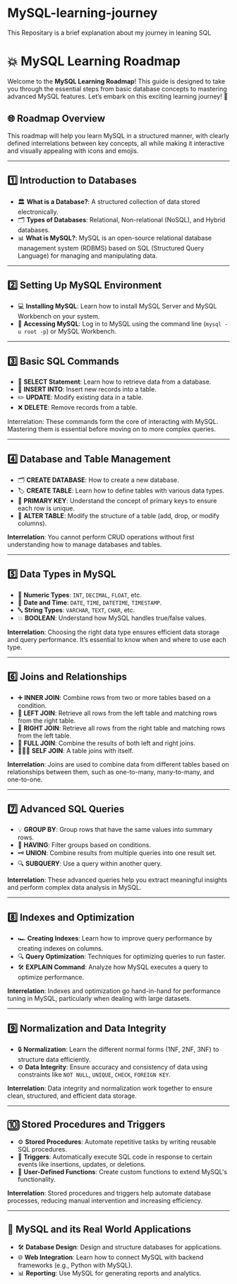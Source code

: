 # MySQL-learning-journey
This Repositary is a brief explanation about my journey in leaning SQL 
# 💥 MySQL Learning Roadmap

Welcome to the **MySQL Learning Roadmap**! This guide is designed to take you through the essential steps from basic database concepts to mastering advanced MySQL features. Let’s embark on this exciting learning journey! 🌟



## 🌐 Roadmap Overview

This roadmap will help you learn MySQL in a structured manner, with clearly defined interrelations between key concepts, all while making it interactive and visually appealing with icons and emojis.

---

## 1️⃣ **Introduction to Databases**

   - 🏛️ **What is a Database?**: A structured collection of data stored electronically.
   - 🗂️ **Types of Databases**: Relational, Non-relational (NoSQL), and Hybrid databases.
   - 📊 **What is MySQL?**: MySQL is an open-source relational database management system (RDBMS) based on SQL (Structured Query Language) for managing and manipulating data.

---

## 2️⃣ **Setting Up MySQL Environment**

   - 💻 **Installing MySQL**: Learn how to install MySQL Server and MySQL Workbench on your system.
   - 🔑 **Accessing MySQL**: Log in to MySQL using the command line (`mysql -u root -p`) or MySQL Workbench.

---

## 3️⃣ **Basic SQL Commands**

   - 📝 **SELECT Statement**: Learn how to retrieve data from a database.
   - 🔄 **INSERT INTO**: Insert new records into a table.
   - ✏️ **UPDATE**: Modify existing data in a table.
   - ❌ **DELETE**: Remove records from a table.

   Interrelation: These commands form the core of interacting with MySQL. Mastering them is essential before moving on to more complex queries.

---

## 4️⃣ **Database and Table Management**

   - 🗂️ **CREATE DATABASE**: How to create a new database.
   - 🏷️ **CREATE TABLE**: Learn how to define tables with various data types.
   - 🔑 **PRIMARY KEY**: Understand the concept of primary keys to ensure each row is unique.
   - 🔄 **ALTER TABLE**: Modify the structure of a table (add, drop, or modify columns).

   **Interrelation**: You cannot perform CRUD operations without first understanding how to manage databases and tables.

---

## 5️⃣ **Data Types in MySQL**

   - 🔢 **Numeric Types**: `INT`, `DECIMAL`, `FLOAT`, etc.
   - 📅 **Date and Time**: `DATE`, `TIME`, `DATETIME`, `TIMESTAMP`.
   - 🔤 **String Types**: `VARCHAR`, `TEXT`, `CHAR`, etc.
   - 💥 **BOOLEAN**: Understand how MySQL handles true/false values.

   **Interrelation**: Choosing the right data type ensures efficient data storage and query performance. It’s essential to know when and where to use each type.

---

## 6️⃣ **Joins and Relationships**

   - ➕ **INNER JOIN**: Combine rows from two or more tables based on a condition.
   - 🔗 **LEFT JOIN**: Retrieve all rows from the left table and matching rows from the right table.
   - 🔄 **RIGHT JOIN**: Retrieve all rows from the right table and matching rows from the left table.
   - 🔴 **FULL JOIN**: Combine the results of both left and right joins.
   - 🧑‍🤝‍🧑 **SELF JOIN**: A table joins with itself.

   **Interrelation**: Joins are used to combine data from different tables based on relationships between them, such as one-to-many, many-to-many, and one-to-one.

---

## 7️⃣ **Advanced SQL Queries**

   - 💡 **GROUP BY**: Group rows that have the same values into summary rows.
   - 🔻 **HAVING**: Filter groups based on conditions.
   - 🗝️ **UNION**: Combine results from multiple queries into one result set.
   - 🔍 **SUBQUERY**: Use a query within another query.

   **Interrelation**: These advanced queries help you extract meaningful insights and perform complex data analysis in MySQL.

---

## 8️⃣ **Indexes and Optimization**

   - 🏎️ **Creating Indexes**: Learn how to improve query performance by creating indexes on columns.
   - 🔍 **Query Optimization**: Techniques for optimizing queries to run faster.
   - 🛠️ **EXPLAIN Command**: Analyze how MySQL executes a query to optimize performance.

   **Interrelation**: Indexes and optimization go hand-in-hand for performance tuning in MySQL, particularly when dealing with large datasets.

---

## 9️⃣ **Normalization and Data Integrity**

   - 🔒 **Normalization**: Learn the different normal forms (1NF, 2NF, 3NF) to structure data efficiently.
   - ⚙️ **Data Integrity**: Ensure accuracy and consistency of data using constraints like `NOT NULL`, `UNIQUE`, `CHECK`, `FOREIGN KEY`.

   **Interrelation**: Data integrity and normalization work together to ensure clean, structured, and efficient data storage.

---

## 🔟 **Stored Procedures and Triggers**

   - ⚙️ **Stored Procedures**: Automate repetitive tasks by writing reusable SQL procedures.
   - 🚨 **Triggers**: Automatically execute SQL code in response to certain events like insertions, updates, or deletions.
   - 💬 **User-Defined Functions**: Create custom functions to extend MySQL's functionality.

   **Interrelation**: Stored procedures and triggers help automate database processes, reducing manual intervention and increasing efficiency.

---

## 🔮 **MySQL and its Real World Applications**

   - 🛠️ **Database Design**: Design and structure databases for applications.
   - 🌐 **Web Integration**: Learn how to connect MySQL with backend frameworks (e.g., Python with MySQL).
   - 📊 **Reporting**: Use MySQL for generating reports and analytics.



